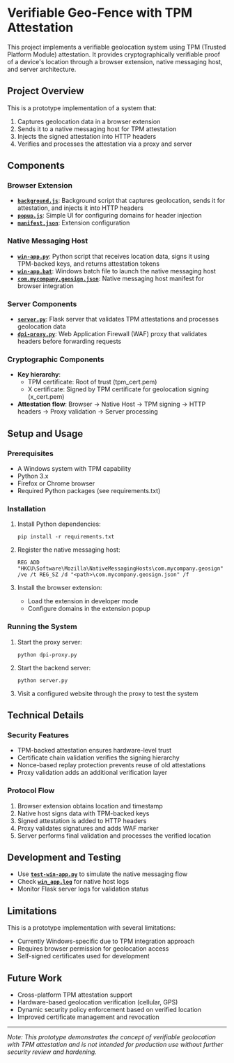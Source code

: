 # Verifiable Geo-Fence with TPM Attestation

This project implements a verifiable geolocation system using TPM (Trusted Platform Module) attestation. It provides cryptographically verifiable proof of a device's location through a browser extension, native messaging host, and server architecture.

## Project Overview

This is a prototype implementation of a system that:
1. Captures geolocation data in a browser extension
2. Sends it to a native messaging host for TPM attestation
3. Injects the signed attestation into HTTP headers
4. Verifies and processes the attestation via a proxy and server

## Components

### Browser Extension
- **[`background.js`](background.js )**: Background script that captures geolocation, sends it for attestation, and injects it into HTTP headers
- **[`popup.js`](popup.js )**: Simple UI for configuring domains for header injection
- **[`manifest.json`](manifest.json )**: Extension configuration

### Native Messaging Host
- **[`win-app.py`](win-app.py )**: Python script that receives location data, signs it using TPM-backed keys, and returns attestation tokens
- **[`win-app.bat`](win-app.bat )**: Windows batch file to launch the native messaging host
- **[`com.mycompany.geosign.json`](com.mycompany.geosign.json )**: Native messaging host manifest for browser integration

### Server Components
- **[`server.py`](server.py )**: Flask server that validates TPM attestations and processes geolocation data
- **[`dpi-proxy.py`](dpi-proxy.py )**: Web Application Firewall (WAF) proxy that validates headers before forwarding requests

### Cryptographic Components
- **Key hierarchy**:
  - TPM certificate: Root of trust (tpm_cert.pem)
  - X certificate: Signed by TPM certificate for geolocation signing (x_cert.pem)
- **Attestation flow**: Browser → Native Host → TPM signing → HTTP headers → Proxy validation → Server processing

## Setup and Usage

### Prerequisites
- A Windows system with TPM capability
- Python 3.x
- Firefox or Chrome browser
- Required Python packages (see requirements.txt)

### Installation
1. Install Python dependencies:
   ```
   pip install -r requirements.txt
   ```

2. Register the native messaging host:
   ```
   REG ADD "HKCU\Software\Mozilla\NativeMessagingHosts\com.mycompany.geosign" /ve /t REG_SZ /d "<path>\com.mycompany.geosign.json" /f
   ```

3. Install the browser extension:
   - Load the extension in developer mode
   - Configure domains in the extension popup

### Running the System
1. Start the proxy server:
   ```
   python dpi-proxy.py
   ```

2. Start the backend server:
   ```
   python server.py
   ```

3. Visit a configured website through the proxy to test the system

## Technical Details

### Security Features
- TPM-backed attestation ensures hardware-level trust
- Certificate chain validation verifies the signing hierarchy
- Nonce-based replay protection prevents reuse of old attestations
- Proxy validation adds an additional verification layer

### Protocol Flow
1. Browser extension obtains location and timestamp
2. Native host signs data with TPM-backed keys
3. Signed attestation is added to HTTP headers
4. Proxy validates signatures and adds WAF marker
5. Server performs final validation and processes the verified location

## Development and Testing
- Use **[`test-win-app.py`](test-win-app.py )** to simulate the native messaging flow
- Check **[`win_app.log`](win_app.log )** for native host logs
- Monitor Flask server logs for validation status

## Limitations
This is a prototype implementation with several limitations:
- Currently Windows-specific due to TPM integration approach
- Requires browser permission for geolocation access
- Self-signed certificates used for development

## Future Work
- Cross-platform TPM attestation support
- Hardware-based geolocation verification (cellular, GPS)
- Dynamic security policy enforcement based on verified location
- Improved certificate management and revocation

---

*Note: This prototype demonstrates the concept of verifiable geolocation with TPM attestation and is not intended for production use without further security review and hardening.*